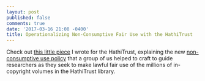 ```yaml
---
layout: post
published: false
comments: true
date: '2017-03-16 21:08 -0400'
title: Operationalizing Non-Consumptive Fair Use with the HathiTrust
---
```

Check out [this little piece](https://www.hathitrust.org/blogs/perspectives-from-hathitrust/operationalizing-non-consumptive-fair-use-to-revolutionize) I wrote for the HathiTrust, explaining the new [non-consumptive use policy](https://www.hathitrust.org/htrc_ncup) that a group of us helped to craft to guide researchers as they seek to make lawful fair use of the millions of in-copyright volumes in the HathiTrust library.